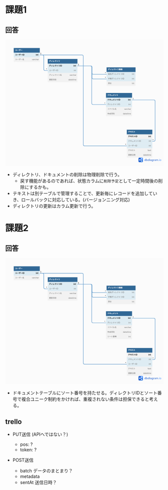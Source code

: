 # 課題1
## 回答
![ER図](./db_modeling_3_1.png)

- ディレクトリ、ドキュメントの削除は物理削除で行う。
  - 戻す機能があるのであれば、状態カラムに`削除予定`として一定時間後の削除にするかも。
- テキストは別テーブルで管理することで、更新毎にレコードを追加していき、ロールバックに対応している。(バージョンニング対応)
- ディレクトリの更新はカラム更新で行う。

# 課題2
## 回答
![ER図](./db_modeling_3_2.png)

- ドキュメントテーブルにソート番号を持たせる。ディレクトリIDとソート番号で複合ユニーク制約をかければ、重複されない条件は担保できると考える。

## trello
- PUT送信 (APIへではない？)
  - pos: ?
  - token: ?

- POST送信
  - batch データのまとまり？
  - metadata
  - sentAt 送信日時？